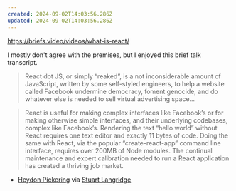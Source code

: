 ```yaml
---
created: 2024-09-02T14:03:56.286Z
updated: 2024-09-02T14:03:56.286Z
---
```

https://briefs.video/videos/what-is-react/

I mostly don't agree with the premises, but I enjoyed this brief talk transcript.

> React dot JS, or simply “reaked”, is a not inconsiderable amount of JavaScript, written by some self-styled engineers, to help a website called Facebook undermine democracy, foment genocide, and do whatever else is needed to sell virtual advertising space...

> React is useful for making complex interfaces like Facebook’s or for making otherwise simple interfaces, and their underlying codebases, complex like Facebook’s. Rendering the text “hello world” without React requires one text editor and exactly 11 bytes of code. Doing the same with React, via the popular “create-react-app” command line interface, requires over 200MB of Node modules. The continual maintenance and expert calibration needed to run a React application has created a thriving job market.

- [Heydon Pickering](https://briefs.video/videos/what-is-react/) via [Stuart Langridge](https://front-end.social/@heydon/113067488731467484)
